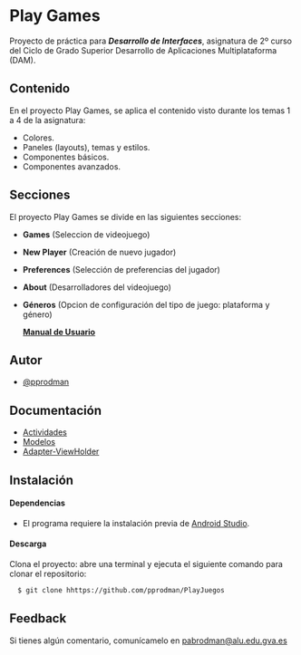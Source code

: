 
# Play Games

Proyecto de práctica para ***Desarrollo de Interfaces***, asignatura de 2º curso del Ciclo de Grado Superior Desarrollo de Aplicaciones Multiplataforma (DAM).


## Contenido

En el proyecto Play Games, se aplica el contenido visto durante los temas 1 a 4 de la asignatura:
- Colores.
- Paneles (layouts), temas y estilos.
- Componentes básicos.
- Componentes avanzados.


## Secciones

El proyecto Play Games se divide en las siguientes secciones:

- **Games** (Seleccion de videojuego)
- **New Player** (Creación de nuevo jugador)
- **Preferences** (Selección de preferencias del jugador)
- **About** (Desarrolladores del videojuego)
- **Géneros** (Opcion de configuración del tipo de juego: plataforma y género)

  [**Manual de Usuario**](https://github.com/pprodman/PlayJuegos/blob/master/MANUAL_USUARIO.md)
  

## Autor

- [@pprodman](https://www.github.com/pprodman)


## Documentación

- [Actividades](https://github.com/pprodman/PlayJuegos/blob/master/app/docs/app/com.example.playgames/index.md)
- [Modelos](https://github.com/pprodman/PlayJuegos/blob/master/app/docs/app/com.example.playgames.model/index.md)
- [Adapter-ViewHolder](https://github.com/pprodman/PlayJuegos/blob/master/app/docs/app/com.example.playgames.adapter/index.md)

## Instalación

#### Dependencias
- El programa requiere la instalación previa de [Android Studio](https://developer.android.com/studio?hl=es-419).

#### Descarga
Clona el proyecto: abre una terminal y ejecuta el siguiente comando para clonar el repositorio:

```bash
  $ git clone hhttps://github.com/pprodman/PlayJuegos
```

## Feedback

Si tienes algún comentario, comunícamelo en pabrodman@alu.edu.gva.es
